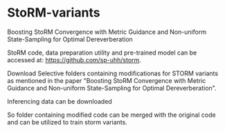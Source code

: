 # StoRM-variants
Boosting StoRM Convergence with Metric Guidance and Non-uniform State-Sampling for Optimal Dereverberation

StoRM code, data preparation utility and pre-trained model can be accessed at: https://github.com/sp-uhh/storm.

Download Selective folders containing modificationas for STORM variants as mentioned in the paper "Boosting StoRM Convergence with Metric Guidance and Non-uniform
State-Sampling for Optimal Dereverberation". 

Inferencing data can be downloaded

So folder containing modified code can be merged with the original code and can be utilized to train storm variants.
